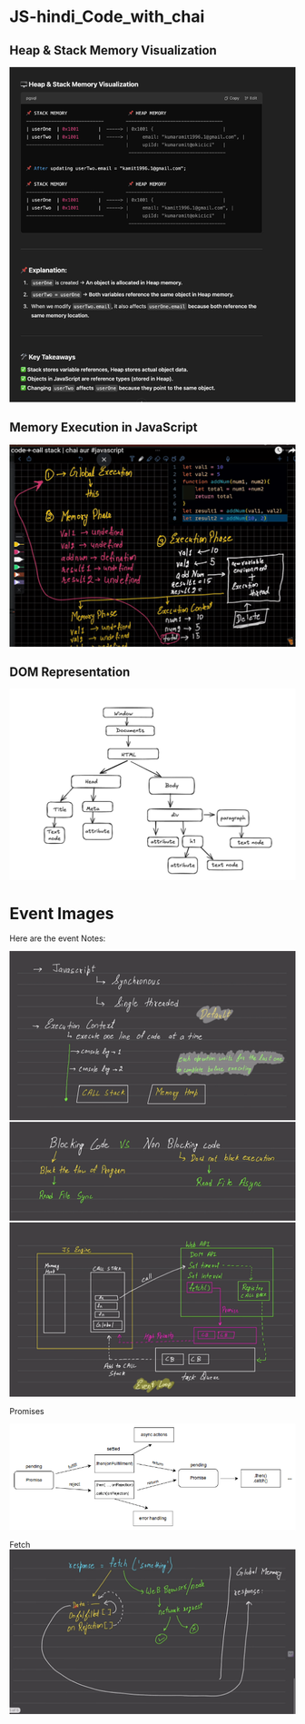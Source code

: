 # JS-hindi_Code_with_chai

## Heap & Stack Memory Visualization

![Memory Diagram](01_basic/Stack-Heap-js.png)

## Memory Execution in JavaScript

![Memory Execution](05_control_flow/memory_execution.jpg)

## DOM Representation

![DOM](/06_dom/Dom.jpg)

# Event Images

Here are the event Notes:

![Image 1](08_events/img_1.png)
![Image 2](08_events/img_2.png)
![Image 3](08_events/img_3.png)


Promises

![Image 1](09_advanced_one/promises.png)

Fetch
![Image 1](09_advanced_one/fetch.jpg)